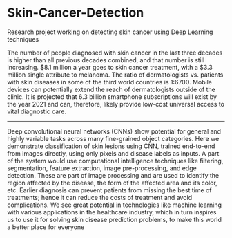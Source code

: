 # Skin-Cancer-Detection
Research project working on detecting skin cancer using Deep Learning techniques

The number of people diagnosed with skin cancer in the last three decades is higher than all previous decades combined, and that number is still increasing. $8.1 million a year goes to skin cancer treatment, with a $3.3 million single attribute to melanoma. The ratio of dermatologists vs. patients with skin diseases in some of the third world countries is 1:6700.  Mobile devices can potentially extend the reach of dermatologists outside of the clinic. It is projected that 6.3 billion smartphone subscriptions will exist by the year 2021 and can, therefore, likely provide low-cost universal access to vital diagnostic care.
***************
Deep convolutional neural networks (CNNs) show potential for general and highly variable tasks across many fine-grained object categories. Here we demonstrate classification of skin lesions using CNN, trained end-to-end from images directly, using only pixels and disease labels as inputs. A part of the system would use computational intelligence techniques like filtering, segmentation, feature extraction, image pre-processing, and edge detection. These are part of image processing and are used to identify the region affected by the disease, the form of the affected area and its color, etc. Earlier diagnosis can prevent patients from missing the best time of treatments; hence it can reduce the costs of treatment and avoid complications. We see great potential in technologies like machine learning with various applications in the healthcare industry, which in turn inspires us to use it for solving skin disease prediction problems, to make this world a better place for everyone
